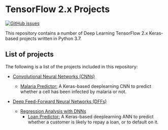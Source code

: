 # TensorFlow 2.x Projects
[![GitHub issues](https://img.shields.io/github/issues/Carla-de-Beer/tensorflow-2.0-projects.svg?style=flat-square)](https://github.com/Carla-de-Beer/tensorflow-2.0-projects/issues)

This repository contains a number of Deep Learning TensorFlow 2.x Keras-based projects written in Python 3.7.

## List of projects

The following is a list of the projects included in this repository:

* [Convolutional Neural Networks (CNNs)](https://github.com/Carla-de-Beer/tensorflow-2.0-projects/tree/master/cnn/)
	* [Malaria Predictor:](https://github.com/Carla-de-Beer/tensorflow-2.0-projects/tree/master/cnn/malaria-predictor) A Keras-based deeplearning CNN to predict whether a cell has been infected by malaria or not.


* [Deep Feed-Forward Neural Networks (DFFs)](https://github.com/Carla-de-Beer/tensorflow-2.0-projects/tree/master/dff)
	* [Regression Analysis with DNNs](https://github.com/Carla-de-Beer/tensorflow-2.0-projects/tree/master/dff/regression/loan-predictor)
		* [Loan Predictor:](https://github.com/Carla-de-Beer/tensorflow-2.0-projects/tree/master/dff/regression/loan-predictor) A Keras-based deeplearning ANN to predict whether a customer is likely to repay a loan, or to default on it.
